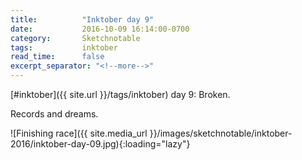 ```yaml
---
title:          "Inktober day 9"
date:           2016-10-09 16:14:00-0700
category:       Sketchnotable
tags:           inktober
read_time:      false
excerpt_separator: "<!--more-->"
---
```

[#inktober]({{ site.url }}/tags/inktober) day 9: Broken.

Records and dreams.

![Finishing race]({{ site.media_url }}/images/sketchnotable/inktober-2016/inktober-day-09.jpg){:loading="lazy"}

<!--more-->